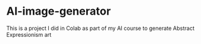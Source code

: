# AI-image-generator
This is a project I did in Colab as part of my AI course to generate Abstract Expressionism art
